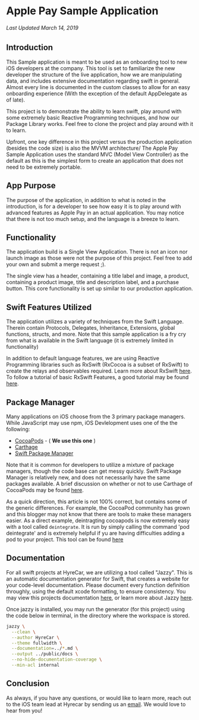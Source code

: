 #       Apple Pay Sample Application
######  Last Updated March 14, 2019

## Introduction
This Sample application is meant to be used as an onboarding tool to new iOS developers at the company.
This tool is set to familiarize the new developer the structure of the live application, how we are manipulating data,
and includes extensive documentation regarding swift in general. Almost every line is documented in the custom classes to allow
for an easy onboarding experience (With the exception of the default AppDelegate as of late).

This project is to demonstrate the ability to learn swift, play around with some extremely basic Reactive Programming techniques, and how our Package Library works. Feel free to clone the project and play around with it to learn.

Upfront, one key difference in this project versus the production application (besides the code size) is also the MVVM architecture/ The Apple Pay Sample Application uses the standard MVC (Model View Controller) as the default as this is the simplest form to create an application that does not need to be extremely portable.

## App Purpose
The purpose of the application, in addition to what is noted in the introduction, is for a developer to see how easy it is to play around with advanced features as Apple Pay in an actual application. You may notice that there is not too much setup, and the language is a breeze to learn.

## Functionality
The application build is a Single View Application. There is not an icon nor launch image as those were not the purpose of this project. Feel free to add your own and submit a merge request ;).

The single view has a header, containing a title label and image, a product, containing a product image, title and description label, and a purchase button. This core functionality is set up similar to our production application.

## Swift Features Utilized
The application utilizes a variety of techniques from the Swift Language. Therein contain Protocols, Delegates, Inheritance, Extensions, global functions, structs, and more. Note that this sample application is a fry cry from what is available in the Swift language (it is extremely limited in functionality)

In addition to default language features, we are using Reactive Programming libraries such as RxSwift (RxCocoa is a subset of RxSwift) to create the relays and observables required. Learn more about RxSwift [here](https://github.com/ReactiveX/RxSwift). To follow a tutorial of basic RxSwift Features, a good tutorial may be found [here](https://medium.com/ios-os-x-development/learn-and-master-%EF%B8%8F-the-basics-of-rxswift-in-10-minutes-818ea6e0a05b).

## Package Manager
Many applications on iOS choose from the 3 primary package managers. While JavaScript may use npm, iOS Devlelopment uses one of the the following:
- [CocoaPods](https://cocoapods.org) - ( __We use this one__ )
- [Carthage](https://github.com/Carthage/Carthage)
- [Swift Package Manager](https://github.com/apple/swift-package-manager)

Note that it is common for developers to utilize a mixture of package managers, though the code base can get messy quickly. Swift Package Manager is relatively new, and does not necessarily have the same packages available. A brief discussion on whether or not to use Carthage of CocoaPods may be found [here](https://medium.com/xcblog/carthage-or-cocoapods-that-is-the-question-1074edaafbcb).

As a quick direction, this article is not 100% correct, but contains some of the generic differences. For example, the CocoaPod community has grown and this blogger may not know that there are tools to make these managers easier. As a direct example, deintragting cocoapods is now extremely easy with a tool called `deintegrate`. It is run by simply calling the command 'pod deintegrate' and is extremely helpful if yu are having difficulties adding a pod to your project. This tool can be found [here](https://github.com/CocoaPods/cocoapods-deintegrate)


## Documentation
For all swift projects at HyreCar, we are utilizing a tool called "Jazzy". This is an automatic documentation generator for Swift, that creates a website for your code-level documentation. Please document every function definition throughly, using the default xcode formatting, to ensure consistency. You may view this projects documentation [here](https://hyrecar-dev.gitlab.io/iOS/applepay-sample), or learn more about Jazzy [here](https://github.com/realm/jazzy).

Once jazzy is installed, you may run the generator (for this project) using the code below in terminal, in the directory where the workspace is stored.

```bash
jazzy \
  --clean \
  --author HyreCar \
  --theme fullwidth \
  --documentation=../*.md \
  --output ../public/docs \
  --no-hide-documentation-coverage \
  --min-acl internal
```

## Conclusion
As always, if you have any questions, or would like to learn more, reach out to the iOS team lead at Hyrecar by sending us an [email](mailto:tizzle@hyrecar.com). We would love to hear from you!

